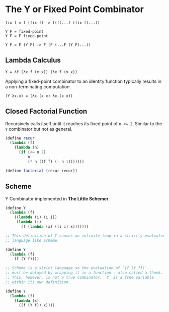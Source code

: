 # The Y or Fixed Point Combinator

```
fix f = f (fix f) -> f(f(...f (fix f)...))

Y F = fixed-point
Y F = F fixed-point

Y F = F (Y F) -> F (F (...F (Y F)...))
```

## Lambda Calculus

```
Y = λf.(λx.f (x x)) (λx.f (x x))
```

Applying a fixed-point combinator to an identity function typically results in a non-terminating computation.

```
(Y λx.x) = (λx.(x x) λx.(x x))
```

## Closed Factorial Function

Recursively calls itself until it reaches its fixed point of `n <= 2`. Similar to the `Y` combinator
but not as general.

```scheme
(define recur
  (lambda (f)
    (lambda (n)
      (if (<= n 2)
          n
          (* n ((f f) (- n 1)))))))

(define factorial (recur recur))
```

## Scheme

Y Combinator implemented in **The Little Schemer**.

```scheme
(define Y
  (lambda (f)
    ((lambda (i) (i i))
     (lambda (i)
       (f (lambda (x) ((i i) x)))))))

;; This definition of Y causes an infinite loop in a strictly-evaluated
;; language like Scheme.

(define Y
  (lambda (f)
    (f (Y f))))

;; Scheme is a strict language so the evaluation of `(f (Y f))`
;; must be delayed by wrapping it in a function — also called a thunk.
;; This, however, is not a true combinator. `Y` is a free variable
;; within its own definition.

(define Y
  (lambda (f)
    (lambda (x)
      ((f (Y f)) x))))
```

